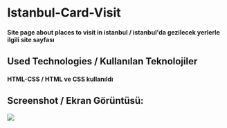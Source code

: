 <h1>Istanbul-Card-Visit</h1>
<h4> Site page about places to visit in istanbul / istanbul'da gezilecek yerlerle ilgili site sayfası</h4>


<h2>Used Technologies / Kullanılan Teknolojiler</h2>
<h4>HTML-CSS / HTML ve CSS kullanıldı</h4>

<h2>Screenshot / Ekran Görüntüsü:</h2>

 ![](istanbul-study.gif)

